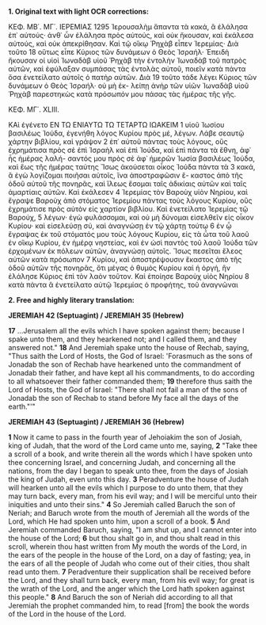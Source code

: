 **1. Original text with light OCR corrections:**

ΚΕΦ. ΜΒ΄. ΜΓ΄. IΕΡΕΜΙΑΣ 1295
Ἱερουσαλὴμ ἅπαντα τὰ κακά, ἃ ἐλάλησα ἐπ᾿ αὐτούς· ἀνθ᾿ ὧν
ἐλάλησα πρὸς αὐτούς, καὶ οὐκ ἤκουσαν, καὶ ἐκάλεσα αὐτούς, καὶ
οὐκ ἀπεκρίθησαν. Καὶ τῷ οἴκῳ Ῥηχὰβ εἶπεν Ἱερεμίας· Διὰ τοῦτο 18
οὕτως εἶπε Κύριος τῶν δυνάμεων ὁ Θεὸς Ἰσραήλ· Ἐπειδὴ
ἤκουσαν οἱ υἱοὶ Ἰωναδὰβ υἱοῦ Ῥηχὰβ τὴν ἐντολὴν Ἰωναδὰβ
τοῦ πατρὸς αὐτῶν, καὶ ἐφύλαξαν συμπάσας τὰς ἐντολὰς αὐτοῦ,
ποιεῖν κατὰ πάντα ὅσα ἐνετείλατο αὐτοῖς ὁ πατὴρ αὐτῶν. Διὰ 19
τοῦτο τάδε λέγει Κύριος τῶν δυνάμεων ὁ Θεὸς Ἰσραήλ· οὐ μὴ ἐκ-
λείπῃ ἀνὴρ τῶν υἱῶν Ἰωναδὰβ υἱοῦ Ῥηχὰβ παρεστηκὼς κατὰ
πρόσωπόν μου πάσας τὰς ἡμέρας τῆς γῆς.

ΚΕΦ. ΜΓ΄. XLIII.

ΚΑὶ ἐγένετο ΕΝ ΤΩ ΕΝΙΑΥΤΩ ΤΩ ΤΕΤΑΡΤΩ ΙΩΑΚΕΙΜ 1
υἱοῦ Ἰωσίου βασιλέως Ἰούδα, ἐγενήθη λόγος Κυρίου
πρὸς μέ, λέγων. Λάβε σεαυτῷ χάρτην βιβλίου, καὶ γράψον 2
ἐπ᾿ αὐτοῦ πάντας τοὺς λόγους, οὓς ἐχρημάτισα πρὸς σὲ ἐπὶ Ἰσραὴλ
καὶ ἐπὶ Ἰούδα, καὶ ἐπὶ πάντα τὰ ἔθνη, ἀφ᾿ ἧς ἡμέρας λαλή-
σαντός μου πρὸς σὲ ἀφ᾿ ἡμερῶν Ἰωσία βασιλέως Ἰούδα, καὶ ἕως
τῆς ἡμέρας ταύτης Ἴσως ἀκούσεται οἶκος Ἰούδα πάντα τὰ 3
κακά, ἃ ἐγὼ λογίζομαι ποιῆσαι αὐτοῖς, ἵνα ἀποστραφῶσιν ἕ-
καστος ἀπὸ τῆς ὁδοῦ αὐτοῦ τῆς πονηρᾶς, καὶ ἵλεως ἔσομαι
ταῖς ἀδικίαις αὐτῶν καὶ ταῖς ἁμαρτίαις αὐτῶν. Καὶ ἐκάλεσεν 4
Ἱερεμίας τὸν Βαροὺχ υἱὸν Νηρίου, καὶ ἔγραψε Βαροὺχ ἀπὸ στόματος
Ἱερεμίου πάντας τοὺς λόγους Κυρίου, οὓς ἐχρημάτισε πρὸς αὐτὸν
εἰς χαρτίον βιβλίου. Καὶ ἐνετείλατο Ἱερεμίας τῷ Βαρούχ, 5
λέγων· ἐγὼ φυλάσσομαι, καὶ οὐ μὴ δύνομαι εἰσελθεῖν εἰς οἶκον
Κυρίου· καὶ εἰσελεύσῃ σύ, καὶ ἀναγνώσῃ ἐν τῷ χάρτῃ τούτῳ 6
ἐν ᾧ ἔγραψας ἐκ τοῦ στόματός μου τοὺς λόγους Κυρίου, εἰς τὰ
ὦτα τοῦ λαοῦ ἐν οἴκῳ Κυρίου, ἐν ἡμέρᾳ νηστείας, καὶ ἐν
ὠσὶ παντὸς τοῦ λαοῦ Ἰούδα τῶν ἐρχομένων ἐκ πόλεων αὐτῶν,
ἀναγνώσῃ αὐτοῖς. Ἴσως πεσεῖται ἔλεος αὐτῶν κατὰ πρόσωπον 7
Κυρίου, καὶ ἀποστρέψουσιν ἕκαστος ἀπὸ τῆς ὁδοῦ αὐτῶν τῆς πονηρᾶς,
ὅτι μέγας ὁ θυμὸς Κυρίου καὶ ἡ ὀργή, ἣν ἐλάλησε Κύριος
ἐπὶ τὸν λαὸν τοῦτον. Καὶ ἐποίησε Βαροὺχ υἱὸς Νηρίου 8
κατὰ πάντα ἃ ἐνετείλατο αὐτῷ Ἱερεμίας ὁ προφήτης, τοῦ ἀναγνῶναι

**2. Free and highly literary translation:**

**JEREMIAH 42 (Septuagint) / JEREMIAH 35 (Hebrew)**

**17** ...Jerusalem all the evils which I have spoken against them; because I spake unto them, and they hearkened not; and I called them, and they answered not."
**18** And Jeremiah spake unto the house of Rechab, saying, "Thus saith the Lord of Hosts, the God of Israel: 'Forasmuch as the sons of Jonadab the son of Rechab have hearkened unto the commandment of Jonadab their father, and have kept all his commandments, to do according to all whatsoever their father commanded them;
**19** therefore thus saith the Lord of Hosts, the God of Israel: "There shall not fail a man of the sons of Jonadab the son of Rechab to stand before My face all the days of the earth."'"

**JEREMIAH 43 (Septuagint) / JEREMIAH 36 (Hebrew)**

**1** Now it came to pass in the fourth year of Jehoiakim the son of Josiah, king of Judah, that the word of the Lord came unto me, saying,
**2** "Take thee a scroll of a book, and write therein all the words which I have spoken unto thee concerning Israel, and concerning Judah, and concerning all the nations, from the day I began to speak unto thee, from the days of Josiah the king of Judah, even unto this day.
**3** Peradventure the house of Judah will hearken unto all the evils which I purpose to do unto them, that they may turn back, every man, from his evil way; and I will be merciful unto their iniquities and unto their sins."
**4** So Jeremiah called Baruch the son of Neriah; and Baruch wrote from the mouth of Jeremiah all the words of the Lord, which He had spoken unto him, upon a scroll of a book.
**5** And Jeremiah commanded Baruch, saying, "I am shut up, and I cannot enter into the house of the Lord;
**6** but thou shalt go in, and thou shalt read in this scroll, wherein thou hast written from My mouth the words of the Lord, in the ears of the people in the house of the Lord, on a day of fasting; yea, in the ears of all the people of Judah who come out of their cities, thou shalt read unto them.
**7** Peradventure their supplication shall be received before the Lord, and they shall turn back, every man, from his evil way; for great is the wrath of the Lord, and the anger which the Lord hath spoken against this people."
**8** And Baruch the son of Neriah did according to all that Jeremiah the prophet commanded him, to read [from] the book the words of the Lord in the house of the Lord.